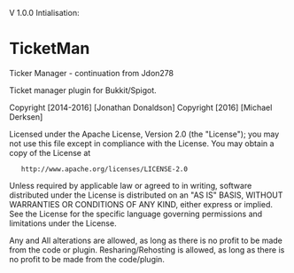 V 1.0.0 Intialisation: 
# TicketMan
Ticker Manager - continuation from Jdon278

Ticket manager plugin for Bukkit/Spigot.

Copyright [2014-2016] [Jonathan Donaldson]
Copyright [2016] [Michael Derksen]

   Licensed under the Apache License, Version 2.0 (the "License");
   you may not use this file except in compliance with the License.
   You may obtain a copy of the License at

       http://www.apache.org/licenses/LICENSE-2.0

   Unless required by applicable law or agreed to in writing, software
   distributed under the License is distributed on an "AS IS" BASIS,
   WITHOUT WARRANTIES OR CONDITIONS OF ANY KIND, either express or implied.
   See the License for the specific language governing permissions and
   limitations under the License.
   
   Any and All alterations are allowed, as long as there is no profit to be 
   made from the code or plugin. Resharing/Rehosting is allowed, as long as there 
   is no profit to be made from the code/plugin. 
